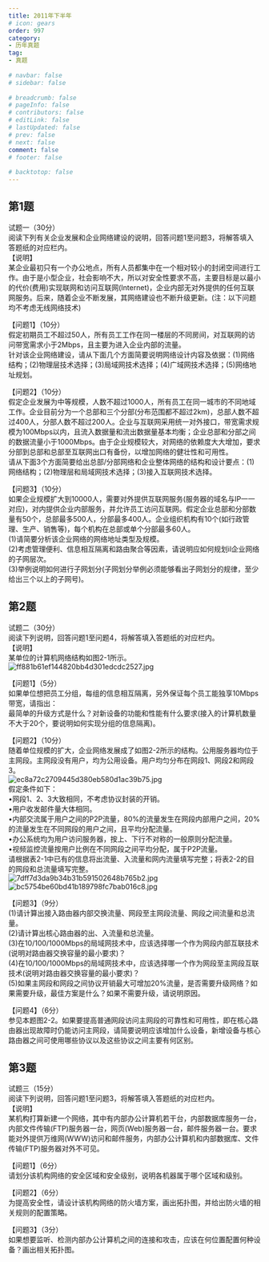 ```yaml
---  
title: 2011年下半年  
# icon: gears  
order: 997  
category:  
- 历年真题  
tag:  
- 真题  
  
# navbar: false  
# sidebar: false  
  
# breadcrumb: false  
# pageInfo: false  
# contributors: false  
# editLink: false  
# lastUpdated: false  
# prev: false  
# next: false  
comment: false  
# footer: false  
  
# backtotop: false  
---  
```

## 第1题 ##

试题一（30分）  
阅读下列有关企业发展和企业网络建设的说明，回答问题1至问题3，将解答填入答题纸的对应栏内。  
【说明】  
某企业最初只有一个办公地点，所有人员都集中在一个相对较小的封闭空间进行工作。由于是小型企业，社会影响不大，所以对安全性要求不高，主要目标是以最小的代价(费用)实现联网和访问互联网(Internet)，企业内部无对外提供的任何互联网服务。后来，随着企业不断发展，其网络建设也不断升级更新。(注：以下问题均不考虑无线网络技术)  
  
【问题1】（10分）  
假定初期员工不超过50人，所有员工工作在同一楼层的不同房间，对互联网的访问带宽需求小于2Mbps，且主要为进入企业内部的流量。  
针对该企业网络建设，请从下面几个方面简要说明网络设计内容及依据：(1)网络结构；(2)物理层技术选择；(3)局域网技术选择；(4)广域网技术选择；(5)网络地址规划。  
  
【问题2】（10分）  
假定企业发展为中等规模，人数不超过1000人，所有员工在同一城市的不同地域工作。企业目前分为一个总部和三个分部(分布范围都不超过2km)，总部人数不超过400人，分部人数不超过200人。企业与互联网采用统一对外接口，带宽需求规模为100Mbps以内，且流入数据量和流出数据量基本均衡；企业总部和分部之间的数据流量小于1000Mbps。由于企业规模较大，对网络的依赖度大大增加，要求分部到总部和总部至互联网出口有备份，以增加网络的健壮性和可用性。  
请从下面3个方面简要给出总部/分部网络和企业整体网络的结构和设计要点：(1)网络结构；(2)物理层和局域网技术选择；(3)接入互联网技术选择。  
  
【问题3】（10分）  
如果企业规模扩大到10000人，需要对外提供互联网服务(服务器的域名与IP一一对应)，对内提供企业内部服务，并允许员工访问互联网。假定企业总部和分部数量有50个，总部最多500人，分部最多400人。企业组织机构有10个(如行政管理、生产、销售等)，每个机构在总部或单个分部最多60人。  
(1)请简要分析该企业网络的网络地址类型及规模。  
(2)考虑管理便利、信息相互隔离和路由聚合等因素，请说明应如何规划il企业网络的子网层次。  
(3)举例说明如何进行子网划分(子网划分举例必须能够看出子网划分的规律，至少给出三个以上的子网号)。  


## 第2题 ##

试题二（30分）  
阅读下列说明，回答问题1至问题4，将解答填入答题纸的对应栏内。  
【说明】  
某单位的计算机网络结构如图2-1所示。  
![ff881b61ef144820bb4d301edcdc2527.jpg][]  
  
【问题1】（5分）  
如果单位想把员工分组，每组的信息相互隔离，另外保证每个员工能独享10Mbps带宽，请指出：  
最简单的升级方式是什么？对新设备的功能和性能有什么要求(接入的计算机数量不大于20个，要说明如何实现分组的信息隔离)。  
  
【问题2】（10分）  
随着单位规模的扩大，企业网络发展成了如图2-2所示的结构。公用服务器均位于主网段。主网段没有用户，均为公用设备。用户均匀分布在网段1、网段2和网段3。  
![ec8a72c2709445d380eb580d1ac39b75.jpg][]  
假定条件如下：  
•网段1、2、3大致相同，不考虑协议封装的开销。  
•用户收发邮件量大体相同。  
•内部交流属于用户之间的P2P流量，80%的流量发生在网段内部用户之间，20%的流量发生在不同网段的用户之间，且平均分配流量。  
•办公系统均为用户访问服务器，按上、下行不对称的一般原则分配流量。  
•视频监控流量按用户比例在不同网段之间平均分配，属于P2P流量。  
请根据表2-1中已有的信息将出流量、入流量和网内流量填写完整；将表2-2的目的网段和总流量填写完整。  
![7dff7d3da9b34b31b591502648b765b2.jpg][]  
![bc5754be60bd41b189798fc7bab016c8.jpg][]  
  
【问题3】（9分）  
(1)请计算出接入路由器内部交换流量、网段至主网段流量、网段之间流量和总流量。  
(2)请计算出核心路由器的出、入流量和总流量。  
(3)在10/100/1000Mbps的局域网技术中，应该选择哪一个作为网段内部互联技术(说明对路由器交换容量的最小要求)？  
(4)在10/100/1000Mbps的局域网技术中，应该选择哪一个作为网段至主网段互联技术(说明对路由器交换容量的最小要求)？  
(5)如果主网段和网段之间协议开销最大可增加20%流量，是否需要升级网络？如果需要升级，最佳方案是什么？如果不需要升级，请说明原因。  
  
【问题4】（6分）  
参见本题图2-2。如果要提高普通网段访问主网段的可靠性和可用性，即在核心路由器出现故障时仍能访问主网段，请简要说明应该增加什么设备，新增设备与核心路由器之间可使用哪些协议以及这些协议之间主要有何区别。  


## 第3题 ##

试题三（15分）  
阅读下列说明，回答问题1至问题3，将解答填入答题纸的对应栏内。  
【说明】  
某机构打算新建一个网络，其中有内部办公计算机若干台，内部数据库服务一台，内部文件传输(FTP)服务器一台，网页(Web)服务器一台，邮件服务器一台。要求能对外提供万维网(WWW)访问和邮件服务，内部办公计算机和内部数据库、文件传输(FTP)服务器对外不可见。  
  
【问题1】（6分）  
请划分该机构网络的安全区域和安全级别，说明各机器属于哪个区域和级别。  
  
【问题2】（6分）  
为提高安全性，请设计该机构网络的防火墙方案，画出拓扑图，并给出防火墙的相关规则的配置策略。  
  
【问题3】（3分）  
如果想要监听、检测内部办公计算机之间的连接和攻击，应该在何位置配置何种设备？画出相关拓扑图。  



[ff881b61ef144820bb4d301edcdc2527.jpg]: https://www.xkxxkx.cn/file/exam/software/网络规划设计师/案例/第2题/ff881b61ef144820bb4d301edcdc2527.jpg
[ec8a72c2709445d380eb580d1ac39b75.jpg]: https://www.xkxxkx.cn/file/exam/software/网络规划设计师/案例/第2题/ec8a72c2709445d380eb580d1ac39b75.jpg
[7dff7d3da9b34b31b591502648b765b2.jpg]: https://www.xkxxkx.cn/file/exam/software/网络规划设计师/案例/第2题/7dff7d3da9b34b31b591502648b765b2.jpg
[bc5754be60bd41b189798fc7bab016c8.jpg]: https://www.xkxxkx.cn/file/exam/software/网络规划设计师/案例/第2题/bc5754be60bd41b189798fc7bab016c8.jpg
